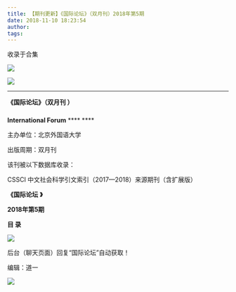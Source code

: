 ```yaml
---
title: 【期刊更新】《国际论坛》（双月刊）2018年第5期
date: 2018-11-10 18:23:54
author: 
tags: 
---
```



收录于合集

![](/images/3537/2.gif)

  

  

![](/images/3537/3.png)

****

**《国际论坛》（双月刊 ）**

###

###

###

 **International Forum** **** ****

主办单位：北京外国语大学

出版周期：双月刊

该刊被以下数据库收录：

CSSCI 中文社会科学引文索引（2017—2018）来源期刊（含扩展版）

 **《国际论坛** **》**

 ****2018年第5期****

 **目 录**

 **![](/images/3537/4.png)**

后台（聊天页面）回复“国际论坛”自动获取！

  

编辑：道一

![](/images/3537/5.gif)

  

